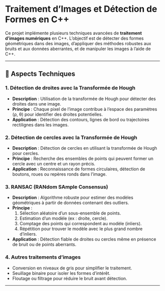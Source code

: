 # Traitement d’Images et Détection de Formes en C++

Ce projet implémente plusieurs techniques avancées de **traitement d’images numériques** en C++. L’objectif est de détecter des formes géométriques dans des images, d’appliquer des méthodes robustes aux bruits et aux données aberrantes, et de manipuler les images à l’aide de C++.

---

## 🧠 Aspects Techniques

### 1. **Détection de droites avec la Transformée de Hough**

- **Description** : Utilisation de la transformée de Hough pour détecter des droites dans une image.  
- **Principe** : Chaque pixel de l’image contribue à l’espace des paramètres (ρ, θ) pour identifier des droites potentielles.  
- **Application** : Détection des contours, lignes de bord ou trajectoires rectilignes dans les images.

### 2. **Détection de cercles avec la Transformée de Hough**

- **Description** : Détection de cercles en utilisant la transformée de Hough pour cercles.  
- **Principe** : Recherche des ensembles de points qui peuvent former un cercle avec un centre et un rayon précis.  
- **Application** : Reconnaissance de formes circulaires, détection de boutons, roues ou repères ronds dans l’image.

### 3. **RANSAC (RANdom SAmple Consensus)**

- **Description** : Algorithme robuste pour estimer des modèles géométriques à partir de données contenant des outliers.  
- **Principe** : 
  1. Sélection aléatoire d’un sous-ensemble de points.  
  2. Estimation d’un modèle (ex : droite, cercle).  
  3. Comptage des points qui correspondent au modèle (inliers).  
  4. Répétition pour trouver le modèle avec le plus grand nombre d’inliers.  
- **Application** : Détection fiable de droites ou cercles même en présence de bruit ou de points aberrants.

### 4. **Autres traitements d’images**

- Conversion en niveaux de gris pour simplifier le traitement.  
- Seuillage binaire pour isoler les formes d’intérêt.  
- Floutage ou filtrage pour réduire le bruit avant détection.

---
